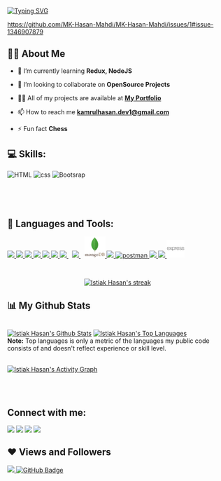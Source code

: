 [![Typing SVG](https://readme-typing-svg.herokuapp.com?font=Fira+Code&size=22&pause=1000&color=093FF7&background=D525FF00&width=435&lines=Hi+there%2C+I'm+Kamrul+Hasan)](https://git.io/typing-svg)

https://github.com/MK-Hasan-Mahdi/MK-Hasan-Mahdi/issues/1#issue-1346907879
## 🙋‍♂️ About Me
- 🌱 I’m currently learning **Redux, NodeJS**

- 👯 I’m looking to collaborate on **OpenSource Projects**

- 👨‍💻 All of my projects are available at **[My Portfolio](https://portfolio-dev-d085d.web.app/)**

- 📫 How to reach me **kamrulhasan.dev1@gmail.com**

- ⚡ Fun fact **Chess**

## :computer: Skills:
![HTML](https://user-images.githubusercontent.com/91777690/186011056-6b271d72-41be-47d5-9341-980e7cb10708.png)   ![css](https://user-images.githubusercontent.com/91777690/186011086-d801b59c-d5ff-4f5c-a20e-f39b682474c5.png)   ![Bootsrap](https://user-images.githubusercontent.com/91777690/186011112-71ef420d-133a-4b50-abfe-3d1ae7360f74.png)


<br>
<p align="center">
    
</p><br/>

## 🚀 Languages and Tools:

<p align="left"> 
    <a href="https://www.java.com" target="_blank">  </a>
    <a href="https://reactjs.org/" target="_blank"> <img src="https://img.icons8.com/color/48/000000/react-native.png"/> </a>
    <a href="https://spring.io/projects/spring-boot" target="_blank"> </a> 
    <a href="https://developer.mozilla.org/en-US/docs/Web/JavaScript" target="_blank"> <img src="https://img.icons8.com/color/48/000000/javascript.png"/> </a> 
    <a href="https://www.w3.org/html/" target="_blank"> <img src="https://img.icons8.com/color/48/000000/html-5.png"/> </a> 
    <a href="https://www.w3schools.com/css/" target="_blank"> <img src="https://img.icons8.com/color/48/000000/css3.png"/> </a> 
    <a href="https://getbootstrap.com" target="_blank"> <img src="https://img.icons8.com/color/48/000000/bootstrap.png"/> </a> 
    <a href="https://www.php.org" target="_blank"> <img src="https://img.icons8.com/ios/50/000000/php.png"/> </a> 
    <a style="padding-right:8px;" href="https://nodejs.org" target="_blank"> <img src="https://img.icons8.com/color/48/000000/nodejs.png"/> </a> 
    <a style="padding-right:8px;" href="https://www.mysql.com/" target="_blank"> <img src="https://img.icons8.com/fluent/50/000000/mysql-logo.png"/> </a>
    <a href="https://www.mongodb.com/" target="_blank"> <img src="https://raw.githubusercontent.com/devicons/devicon/master/icons/mongodb/mongodb-original-wordmark.svg" alt="mongodb" width="48" height="48"/> </a> 
    <a href="https://firebase.google.com/" target="_blank"> <img src="https://img.icons8.com/color/48/000000/firebase.png"/> </a> 
    <a href="https://postman.com" target="_blank"> <img src="https://www.vectorlogo.zone/logos/getpostman/getpostman-icon.svg" alt="postman" width="45" height="45"/> </a>   
    <a href="https://git-scm.com/" target="_blank"> <img src="https://img.icons8.com/color/48/000000/git.png"/> </a> 
    <a href="https://www.jenkins.io" target="_blank"> </a> 
    <a href="https://redux.js.org" target="_blank"> <img src="https://img.icons8.com/color/48/000000/redux.png"/> </a>
    <a href="https://expressjs.com" target="_blank"> <img src="https://raw.githubusercontent.com/devicons/devicon/master/icons/express/express-original-wordmark.svg" alt="express" width="40" height="40"/> </a>
</p>

<!-- [![React Badge](https://img.shields.io/badge/-React-61DBFB?style=for-the-badge&labelColor=black&logo=react&logoColor=61DBFB)](#)  [![Javascript Badge](https://img.shields.io/badge/-Javascript-F0DB4F?style=for-the-badge&labelColor=black&logo=javascript&logoColor=F0DB4F)](#) [![Typescript Badge](https://img.shields.io/badge/-Typescript-007acc?style=for-the-badge&labelColor=black&logo=typescript&logoColor=007acc)](#) [![Nodejs Badge](https://img.shields.io/badge/-Nodejs-3C873A?style=for-the-badge&labelColor=black&logo=node.js&logoColor=3C873A)](#) [![GraphQL Badge](https://img.shields.io/badge/-GraphQl-e535ab?style=for-the-badge&labelColor=black&logo=node.js&logoColor=e535ab)](#) -->
<br/>

<p align="center">
    <a href="https://github.com/istiakhasan/github-readme-streak-stats">
        <img title="🔥 Get streak stats for your profile at git.io/streak-stats" alt="Istiak Hasan's streak" src="https://github-readme-streak-stats.herokuapp.com/?user=istiakhasan&theme=black-ice&hide_border=true&stroke=0000&background=060A0CD0"/>
    </a>
</p>

## 📊 My Github Stats

  <br/>
    <a href="https://github.com/istiakhasan/github-readme-stats"><img alt="Istiak Hasan's Github Stats" src="https://github-readme-stats.vercel.app/api?username=istiakhasan&show_icons=true&count_private=true&theme=react&hide_border=true&bg_color=0D1117" /></a>
  <a href="https://github.com/istiakhasan/github-readme-stats"><img alt="Istiak Hasan's Top Languages" src="https://github-readme-stats.vercel.app/api/top-langs/?username=istiakhasan&langs_count=8&count_private=true&layout=compact&theme=react&hide_border=true&bg_color=0D1117" /></a>
  <br/>
  <b>Note:</b> Top languages is only a metric of the languages my public code consists of and doesn't reflect experience or skill level.


<br/>
<br/>

<a href="https://github.com/istiakhasan/github-readme-activity-graph"><img alt="Istiak Hasan's Activity Graph" src="https://activity-graph.herokuapp.com/graph?username=istiakhasan&bg_color=0D1117&color=5BCDEC&line=5BCDEC&point=FFFFFF&hide_border=true" /></a>

<br/>
<br/>

## Connect with me:
<p align="left">

<a href = "https://www.linkedin.com/in/istiak-hasan-321706153/"><img src="https://img.icons8.com/fluent/48/000000/linkedin.png"/></a>
<a href = ""><img src="https://img.icons8.com/fluent/48/000000/twitter.png"/></a>
<a href = "https://www.instagram.com/istieak_hasan/"><img src="https://img.icons8.com/fluent/48/000000/instagram-new.png"/></a>
<a href = "https://www.facebook.com/Istieak"><img src="https://img.icons8.com/fluency/48/000000/facebook.png"/></a>


</p>

## ❤ Views and Followers
<a href="https://github.com/Meghna-DAS/github-profile-views-counter">
    <img src="https://komarev.com/ghpvc/?username=SubhamRaoniar28">
</a>
<a href="https://github.com/istiakhasan?tab=followers"><img src="https://img.shields.io/github/followers/istiakhasan?label=Followers&style=social" alt="GitHub Badge"></a>
